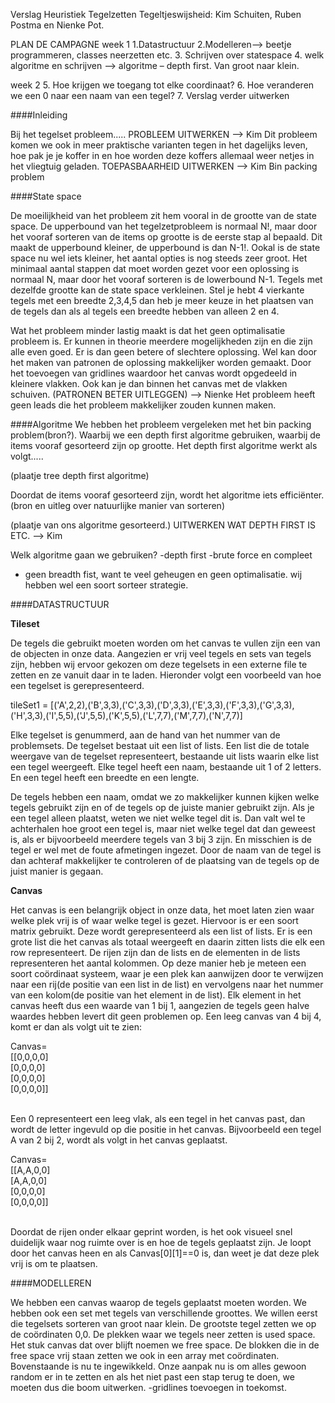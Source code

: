Verslag Heuristiek
Tegelzetten
Tegeltjeswijsheid: Kim Schuiten, Ruben Postma en Nienke Pot.

PLAN DE CAMPAGNE
week 1
1.Datastructuur
2.Modelleren--> beetje programmeren, classes neerzetten etc. 
3. Schrijven over statespace
4. welk algoritme en schrijven --> algoritme – depth first. Van groot naar klein.

week 2
5. Hoe krijgen we toegang tot elke coordinaat?
6. Hoe veranderen we een 0 naar een naam van een tegel?
7. Verslag verder uitwerken


####Inleiding

Bij het tegelset probleem..... PROBLEEM UITWERKEN --> Kim
Dit probleem komen we ook in meer praktische varianten tegen in het dagelijks leven, hoe pak je je koffer in en hoe worden deze koffers allemaal weer netjes in het vliegtuig geladen. TOEPASBAARHEID UITWERKEN --> Kim
Bin packing problem


####State space

De moeilijkheid van het probleem zit hem vooral in de grootte van de state space.
De upperbound van het tegelzetprobleem is normaal N!, maar door het vooraf sorteren van de items op grootte is de eerste stap al bepaald. Dit maakt de upperbound kleiner, de upperbound is dan N-1!. Ookal is de state space nu wel iets kleiner, het aantal opties is nog steeds zeer groot. 
Het minimaal aantal stappen dat moet worden gezet voor een oplossing is normaal N, maar door het vooraf sorteren is de lowerbound N-1. Tegels met dezelfde grootte kan de state space verkleinen. Stel je hebt 4 vierkante tegels met een breedte 2,3,4,5 dan heb je meer keuze in het plaatsen van de tegels dan als al tegels een breedte hebben van alleen 2 en 4. 

Wat het probleem minder lastig maakt is dat het geen optimalisatie probleem is. Er kunnen in theorie meerdere mogelijkheden zijn en die zijn alle even goed. Er is dan geen betere of slechtere oplossing. Wel kan door het maken van patronen de oplossing makkelijker worden gemaakt. Door het toevoegen van gridlines waardoor het canvas wordt opgedeeld in kleinere vlakken. Ook kan je dan binnen het canvas met de vlakken schuiven. (PATRONEN BETER UITLEGGEN) --> Nienke 
Het probleem heeft geen leads die het probleem makkelijker zouden kunnen maken.


####Algoritme
We hebben het probleem vergeleken met het bin packing problem(bron?).
 Waarbij we een depth first algoritme gebruiken, waarbij de items vooraf gesorteerd zijn op grootte. Het depth first algoritme werkt als volgt.....

(plaatje tree depth first algoritme)

Doordat de items vooraf gesorteerd zijn, wordt het algoritme iets efficiënter.(bron en uitleg over natuurlijke manier van sorteren)

(plaatje van ons algoritme gesorteerd.)
UITWERKEN WAT DEPTH FIRST IS ETC. --> Kim


Welk algoritme gaan we gebruiken?
-depth first
-brute force en compleet
- geen breadth fist, want te veel geheugen en geen optimalisatie. wij hebben wel een soort sorteer strategie. 


####DATASTRUCTUUR

<b>Tileset</b>

De tegels die gebruikt moeten worden om het canvas te vullen zijn een van de objecten in onze data. Aangezien er vrij veel tegels en sets van tegels zijn, hebben wij ervoor gekozen om deze tegelsets in een externe file te zetten en ze vanuit daar in te laden. Hieronder volgt een voorbeeld van hoe een tegelset is gerepresenteerd.<br>

tileSet1 = [('A',2,2),('B',3,3),('C',3,3),('D',3,3),('E',3,3),('F',3,3),('G',3,3),
('H',3,3),('I',5,5),('J',5,5),('K',5,5),('L',7,7),('M',7,7),('N',7,7)]
<br>

Elke tegelset is genummerd, aan de hand van het nummer van de problemsets. De tegelset bestaat uit een list of lists. Een list die de totale weergave van de tegelset representeert, bestaande uit lists waarin elke list een tegel weergeeft. 
Elke tegel heeft een naam, bestaande uit 1 of 2 letters. En een tegel heeft een breedte en een lengte. 

De tegels hebben een naam, omdat we zo makkelijker kunnen kijken welke tegels gebruikt zijn en of de tegels op de juiste manier gebruikt zijn. Als je een tegel alleen plaatst, weten we niet welke tegel dit is. Dan valt wel te achterhalen hoe groot een tegel is, maar niet welke tegel dat dan geweest is, als er bijvoorbeeld meerdere tegels van 3 bij 3 zijn. En misschien is de tegel er wel met de foute afmetingen ingezet. Door de naam van de tegel is dan achteraf makkelijker te controleren of de plaatsing van de tegels op de juist manier is gegaan. 


<b>Canvas</b>

Het canvas is een belangrijk object in onze data, het moet laten zien waar welke plek vrij is of waar welke tegel is gezet. Hiervoor is er een soort matrix gebruikt. Deze wordt gerepresenteerd als een list of lists. 
Er is een grote list die het canvas als totaal weergeeft en daarin zitten lists die elk een row representeert. De rijen zijn dan de lists en de elementen in de lists representeren het aantal kolommen. Op deze manier heb je meteen een soort coördinaat systeem, waar je een plek kan aanwijzen door te verwijzen naar een rij(de positie van een list in de list) en vervolgens naar het nummer van een kolom(de positie van het element in de list). Elk element in het canvas heeft dus een waarde van 1 bij 1, aangezien de tegels geen halve waardes hebben levert dit geen problemen op. Een leeg canvas van 4 bij 4, komt er dan als volgt uit te zien:<br>

Canvas= <br>
[[0,0,0,0]<br>
[0,0,0,0]<br>
[0,0,0,0]<br>
[0,0,0,0]]<br>
<br>


Een 0 representeert een leeg vlak, als een tegel in het canvas past, dan wordt de letter ingevuld op die positie in het canvas. Bijvoorbeeld een tegel A van 2 bij 2, wordt als volgt in het canvas geplaatst.<br> 

Canvas= <br>
[[A,A,0,0]<br>
[A,A,0,0]<br>
[0,0,0,0]<br>
[0,0,0,0]]<br>
<br>

Doordat de rijen onder elkaar geprint worden, is het ook visueel snel duidelijk waar nog ruimte over is en hoe de tegels geplaatst zijn. Je loopt door het canvas heen en als Canvas[0][1]==0 is, dan weet je dat deze plek vrij is om te plaatsen. 

####MODELLEREN

We hebben een canvas waarop de tegels geplaatst moeten worden. We hebben ook een set met tegels van verschillende groottes. 
We willen eerst die tegelsets sorteren van groot naar klein. 
De grootste tegel zetten we op de coördinaten 0,0. De plekken waar we tegels neer zetten is used space. Het stuk canvas dat over blijft noemen we free space. De blokken die in de free space vrij staan zetten we ook in een array met coördinaten. 
Bovenstaande is nu te ingewikkeld. Onze aanpak nu is om alles gewoon random er in te zetten en als het niet past een stap terug te doen, we moeten dus die boom uitwerken. 
-gridlines toevoegen in toekomst. 


